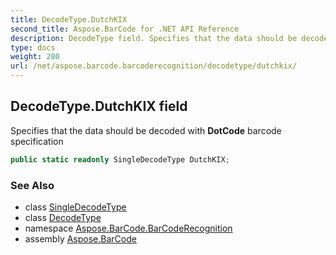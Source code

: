 ```yaml
---
title: DecodeType.DutchKIX
second_title: Aspose.BarCode for .NET API Reference
description: DecodeType field. Specifies that the data should be decoded with DotCode barcode specification
type: docs
weight: 280
url: /net/aspose.barcode.barcoderecognition/decodetype/dutchkix/
---
```

## DecodeType.DutchKIX field

Specifies that the data should be decoded with **DotCode** barcode specification

```csharp
public static readonly SingleDecodeType DutchKIX;
```

### See Also

* class [SingleDecodeType](../../singledecodetype/)
* class [DecodeType](../)
* namespace [Aspose.BarCode.BarCodeRecognition](../../../aspose.barcode.barcoderecognition/)
* assembly [Aspose.BarCode](../../../)


